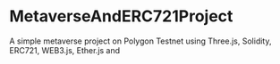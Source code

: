 # MetaverseAndERC721Project
A simple metaverse project on Polygon Testnet using Three.js, Solidity, ERC721, WEB3.js, Ether.js and 
